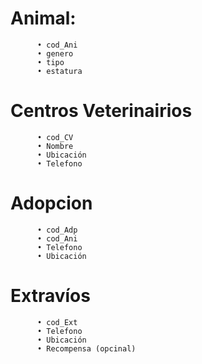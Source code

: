 # Animal: 
          • cod_Ani
          • genero
          • tipo
          • estatura
         
# Centros Veterinairios
          • cod_CV
          • Nombre
          • Ubicación
          • Telefono
          
# Adopcion
          • cod_Adp
          • cod_Ani
          • Telefono
          • Ubicación
          
# Extravíos 
          • cod_Ext
          • Telefono
          • Ubicación
          • Recompensa (opcinal)
